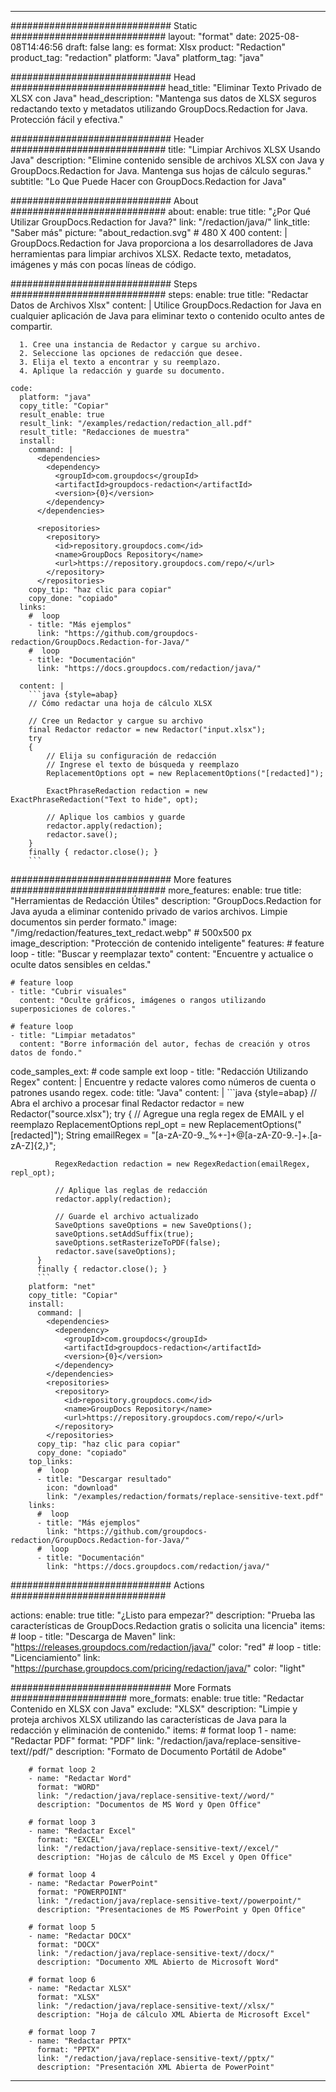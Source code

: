 
---
############################# Static ############################
layout: "format"
date:  2025-08-08T14:46:56
draft: false
lang: es
format: Xlsx
product: "Redaction"
product_tag: "redaction"
platform: "Java"
platform_tag: "java"

############################# Head ############################
head_title: "Eliminar Texto Privado de XLSX con Java"
head_description: "Mantenga sus datos de XLSX seguros redactando texto y metadatos utilizando GroupDocs.Redaction for Java. Protección fácil y efectiva."

############################# Header ############################
title: "Limpiar Archivos XLSX Usando Java" 
description: "Elimine contenido sensible de archivos XLSX con Java y GroupDocs.Redaction for Java. Mantenga sus hojas de cálculo seguras."
subtitle: "Lo Que Puede Hacer con GroupDocs.Redaction for Java" 

############################# About ############################
about:
    enable: true
    title: "¿Por Qué Utilizar GroupDocs.Redaction for Java?"
    link: "/redaction/java/"
    link_title: "Saber más"
    picture: "about_redaction.svg" # 480 X 400
    content: |
       GroupDocs.Redaction for Java proporciona a los desarrolladores de Java herramientas para limpiar archivos XLSX. Redacte texto, metadatos, imágenes y más con pocas líneas de código.

############################# Steps ############################
steps:
    enable: true
    title: "Redactar Datos de Archivos Xlsx"
    content: |
      Utilice GroupDocs.Redaction for Java en cualquier aplicación de Java para eliminar texto o contenido oculto antes de compartir.
      
      1. Cree una instancia de Redactor y cargue su archivo.
      2. Seleccione las opciones de redacción que desee.
      3. Elija el texto a encontrar y su reemplazo.
      4. Aplique la redacción y guarde su documento.
   
    code:
      platform: "java"
      copy_title: "Copiar"
      result_enable: true
      result_link: "/examples/redaction/redaction_all.pdf"
      result_title: "Redacciones de muestra"
      install:
        command: |
          <dependencies>
            <dependency>
              <groupId>com.groupdocs</groupId>
              <artifactId>groupdocs-redaction</artifactId>
              <version>{0}</version>
            </dependency>
          </dependencies>

          <repositories>
            <repository>
              <id>repository.groupdocs.com</id>
              <name>GroupDocs Repository</name>
              <url>https://repository.groupdocs.com/repo/</url>
            </repository>
          </repositories>
        copy_tip: "haz clic para copiar"
        copy_done: "copiado"
      links:
        #  loop
        - title: "Más ejemplos"
          link: "https://github.com/groupdocs-redaction/GroupDocs.Redaction-for-Java/"
        #  loop
        - title: "Documentación"
          link: "https://docs.groupdocs.com/redaction/java/"
          
      content: |
        ```java {style=abap}
        // Cómo redactar una hoja de cálculo XLSX

        // Cree un Redactor y cargue su archivo
        final Redactor redactor = new Redactor("input.xlsx");
        try
        {
            // Elija su configuración de redacción
            // Ingrese el texto de búsqueda y reemplazo
            ReplacementOptions opt = new ReplacementOptions("[redacted]");
            
            ExactPhraseRedaction redaction = new ExactPhraseRedaction("Text to hide", opt);

            // Aplique los cambios y guarde
            redactor.apply(redaction);
            redactor.save();
        }
        finally { redactor.close(); }
        ```            


############################# More features ############################
more_features:
  enable: true
  title: "Herramientas de Redacción Útiles"
  description: "GroupDocs.Redaction for Java ayuda a eliminar contenido privado de varios archivos. Limpie documentos sin perder formato."
  image: "/img/redaction/features_text_redact.webp" # 500x500 px
  image_description: "Protección de contenido inteligente"
  features:
    # feature loop
    - title: "Buscar y reemplazar texto"
      content: "Encuentre y actualice o oculte datos sensibles en celdas."

    # feature loop
    - title: "Cubrir visuales"
      content: "Oculte gráficos, imágenes o rangos utilizando superposiciones de colores."

    # feature loop
    - title: "Limpiar metadatos"
      content: "Borre información del autor, fechas de creación y otros datos de fondo."
      
  code_samples_ext:
    # code sample ext loop
    - title: "Redacción Utilizando Regex"
      content: |
        Encuentre y redacte valores como números de cuenta o patrones usando regex.
      code:
        title: "Java"
        content: |
          ```java {style=abap}
          //  Abra el archivo a procesar
          final Redactor redactor = new Redactor("source.xlsx");
          try
          {
              // Agregue una regla regex de EMAIL y el reemplazo
              ReplacementOptions repl_opt = new ReplacementOptions("[redacted]");
              String emailRegex = "[a-zA-Z0-9._%+-]+@[a-zA-Z0-9.-]+\.[a-zA-Z]{2,}";

              RegexRedaction redaction = new RegexRedaction(emailRegex, repl_opt);
              
              // Aplique las reglas de redacción
              redactor.apply(redaction);

              // Guarde el archivo actualizado
              SaveOptions saveOptions = new SaveOptions();
              saveOptions.setAddSuffix(true);
              saveOptions.setRasterizeToPDF(false);
              redactor.save(saveOptions);
          }
          finally { redactor.close(); }
          ```
        platform: "net"
        copy_title: "Copiar"
        install:
          command: |
            <dependencies>
              <dependency>
                <groupId>com.groupdocs</groupId>
                <artifactId>groupdocs-redaction</artifactId>
                <version>{0}</version>
              </dependency>
            </dependencies>
            <repositories>
              <repository>
                <id>repository.groupdocs.com</id>
                <name>GroupDocs Repository</name>
                <url>https://repository.groupdocs.com/repo/</url>
              </repository>
            </repositories>
          copy_tip: "haz clic para copiar"
          copy_done: "copiado"
        top_links:
          #  loop
          - title: "Descargar resultado"
            icon: "download"
            link: "/examples/redaction/formats/replace-sensitive-text.pdf"
        links:
          #  loop
          - title: "Más ejemplos"
            link: "https://github.com/groupdocs-redaction/GroupDocs.Redaction-for-Java/"
          #  loop
          - title: "Documentación"
            link: "https://docs.groupdocs.com/redaction/java/"


############################# Actions ############################

actions:
  enable: true
  title: "¿Listo para empezar?"
  description: "Prueba las características de GroupDocs.Redaction gratis o solicita una licencia"
  items:
    #  loop
    - title: "Descarga de Maven"
      link: "https://releases.groupdocs.com/redaction/java/"
      color: "red"
        #  loop
    - title: "Licenciamiento"
      link: "https://purchase.groupdocs.com/pricing/redaction/java/"
      color: "light"


############################# More Formats #####################
more_formats:
    enable: true
    title: "Redactar Contenido en XLSX con Java"
    exclude: "XLSX"
    description: "Limpie y proteja archivos XLSX utilizando las características de Java para la redacción y eliminación de contenido."
    items: 
        # format loop 1
        - name: "Redactar PDF"
          format: "PDF"
          link: "/redaction/java/replace-sensitive-text//pdf/"
          description: "Formato de Documento Portátil de Adobe"

        # format loop 2
        - name: "Redactar Word"
          format: "WORD"
          link: "/redaction/java/replace-sensitive-text//word/"
          description: "Documentos de MS Word y Open Office"
          
        # format loop 3
        - name: "Redactar Excel"
          format: "EXCEL"
          link: "/redaction/java/replace-sensitive-text//excel/"
          description: "Hojas de cálculo de MS Excel y Open Office"

        # format loop 4
        - name: "Redactar PowerPoint"
          format: "POWERPOINT"
          link: "/redaction/java/replace-sensitive-text//powerpoint/"
          description: "Presentaciones de MS PowerPoint y Open Office"

        # format loop 5
        - name: "Redactar DOCX"
          format: "DOCX"
          link: "/redaction/java/replace-sensitive-text//docx/"
          description: "Documento XML Abierto de Microsoft Word"
          
        # format loop 6
        - name: "Redactar XLSX"
          format: "XLSX"
          link: "/redaction/java/replace-sensitive-text//xlsx/"
          description: "Hoja de cálculo XML Abierta de Microsoft Excel"
          
        # format loop 7
        - name: "Redactar PPTX"
          format: "PPTX"
          link: "/redaction/java/replace-sensitive-text//pptx/"
          description: "Presentación XML Abierta de PowerPoint"


---